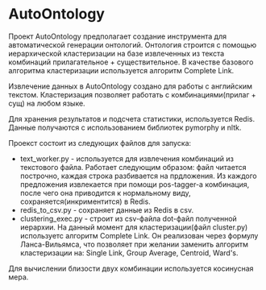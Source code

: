 AutoOntology
============

Проект AutoOntology предполагает создание инструмента для автоматической генерации онтологий. Онтология строится с помощью иерархической кластеризации на базе извлеченных из текста комбинаций прилагательное + существительное. В качестве базового алгоритма кластеризации используется алгоритм Complete Link. 

Извлечение данных в AutoOntology создано для работы с английским текстом. Кластеризация позволяет работать с комбинациями(прилаг + сущ) на любом языке.

Для хранения результатов и подсчета статистики, используется Redis. Данные получаются с использованием библиотек pymorphy и nltk.

Проекст состоит из следующих файлов для запуска:
* text_worker.py - используется для извлечения комбинаций из текстового файла. Работает следующим образом: файл читается построчно, каждая строка разбивается на прдложения. Из каждого предложения извлекается при помощи pos-tagger-а комбинация, после чего она приводится к нормальному виду, сохраняется(инкриментится) в Redis.
* redis_to_csv.py - сохраняет данные из Redis в csv.
* clustering_exec.py - строит из csv-файла dot-файл полученной иерархии. На данный момент для кластеризации(файл cluster.py) используетс алгоритм Complete Link. Он реализован через формулу Ланса-Вильямса, что позволяет при желании заменить алгоритм кластеризации на: Single Link, Group Average, Centroid, Ward's.

Для вычислении близости двух комбинации используется косинусная мера.

